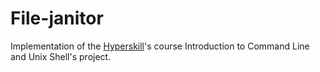 # File-janitor
Implementation of the [Hyperskill](https://hyperskill.org)'s course Introduction to Command Line and Unix Shell's project.
